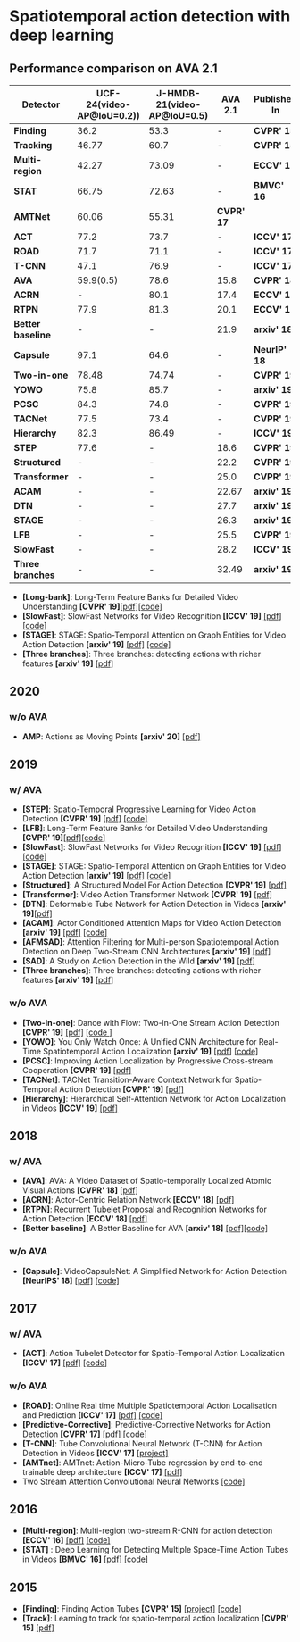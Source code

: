 # Spatiotemporal action detection with deep learning

## Performance comparison on AVA 2.1
| **Detector**  | **UCF-24(video-AP@IoU=0.2))**  | **J-HMDB-21(video-AP@IoU=0.5)** | **AVA 2.1** | **Published In** | 
| ------------- | ------------- | ------------- | ------------- | ------------- | 
| **Finding**  | 36.2  | 53.3  | -  | **CVPR' 15**  |
| **Tracking**  | 46.77 | 60.7  | -  | **CVPR' 15**  |
|**Multi-region**  | 42.27  | 73.09  | -  | **ECCV' 16**  |
|**STAT**| 66.75 | 72.63 | - | **BMVC' 16** |
|**AMTNet**| 60.06 | 55.31 | **CVPR' 17**|
|**ACT**|  77.2 | 73.7 | - | **ICCV' 17** |
|**ROAD**| 71.7 | 71.1 | - | **ICCV' 17** |
|**T-CNN**| 47.1 | 76.9 | - | **ICCV' 17**|
|**AVA**| 59.9(0.5) | 78.6 | 15.8 | **CVPR' 18**|
|**ACRN**| - | 80.1 | 17.4 | **ECCV' 18**|
|**RTPN**| 77.9 | 81.3 | 20.1 | **ECCV' 18**|
|**Better baseline**| - | - | 21.9| **arxiv' 18**|
|**Capsule**| 97.1 | 64.6 | - | **NeurIP' 18** |
|**Two-in-one**| 78.48 | 74.74 | - |**CVPR' 19** |
|**YOWO**| 75.8 | 85.7 | - | **arxiv' 19**|
|**PCSC**| 84.3 | 74.8 | - | **CVPR' 19**|
|**TACNet**| 77.5 | 73.4| - | **CVPR' 19**|
|**Hierarchy**| 82.3| 86.49 | - | **ICCV' 19**|
|**STEP**| 77.6 | - | 18.6 | **CVPR' 19**|
|**Structured**| - | - | 22.2 | **CVPR' 19**|
|**Transformer**| - | - | 25.0 | **CVPR' 19**|
|**ACAM**| - | - | 22.67 | **arxiv' 19**|
|**DTN**| - | - | 27.7 | **arxiv' 19**|
|**STAGE**| - | - | 26.3 | **arxiv' 19**|
|**LFB**| - | - | 25.5 | **CVPR' 19**|
|**SlowFast**| - | - | 28.2 | **ICCV' 19**|
|**Three branches**| - | - | 32.49 | **arxiv' 19**|



- **[Long-bank]**: Long-Term Feature Banks for Detailed Video Understanding **[CVPR' 19]**[[pdf]](https://arxiv.org/abs/1812.05038)[[code]](https://github.com/facebookresearch/video-long-term-feature-banks)
- **[SlowFast]**: SlowFast Networks for Video Recognition **[ICCV' 19]** [[pdf]](https://arxiv.org/abs/1812.03982)[[code]](https://github.com/facebookresearch/SlowFast)
- **[STAGE]**: STAGE: Spatio-Temporal Attention on Graph Entities for Video Action Detection **[arxiv' 19]** [[pdf]](https://arxiv.org/abs/1912.04316) [[code]](https://github.com/aimagelab/STAGE_action_detection)
- **[Three branches]**: Three branches: detecting actions with richer features **[arxiv' 19]** [[pdf]](https://static.googleusercontent.com/media/research.google.com/en//ava/2019/sjtu_mvig.pdf)




## 2020
### w/o AVA
- **AMP**: Actions as Moving Points **[arxiv' 20]** [[pdf]](https://arxiv.org/pdf/2001.04608.pdf)

## 2019
### w/ AVA
- **[STEP]**: Spatio-Temporal Progressive Learning for Video Action Detection **[CVPR' 19]** [[pdf]](https://arxiv.org/abs/1904.09288) [[code]](https://github.com/NVlabs/STEP)
- **[LFB]**: Long-Term Feature Banks for Detailed Video Understanding **[CVPR' 19]**[[pdf]](https://arxiv.org/abs/1812.05038)[[code]](https://github.com/facebookresearch/video-long-term-feature-banks)
- **[SlowFast]**: SlowFast Networks for Video Recognition **[ICCV' 19]** [[pdf]](https://arxiv.org/abs/1812.03982)[[code]](https://github.com/facebookresearch/SlowFast)
- **[STAGE]**: STAGE: Spatio-Temporal Attention on Graph Entities for Video Action Detection **[arxiv' 19]** [[pdf]](https://arxiv.org/abs/1912.04316) [[code]](https://github.com/aimagelab/STAGE_action_detection)
- **[Structured]**: A Structured Model For Action Detection **[CVPR' 19]** [[pdf]](http://openaccess.thecvf.com/content_CVPR_2019/papers/Zhang_A_Structured_Model_for_Action_Detection_CVPR_2019_paper.pdf)
- **[Transformer]**: Video Action Transformer Network **[CVPR' 19]** [[pdf]](https://arxiv.org/abs/1812.02707)
- **[DTN]**: Deformable Tube Network for Action Detection in Videos **[arxiv' 19]**[[pdf]](https://arxiv.org/pdf/1907.01847.pdf)
- **[ACAM]**: Actor Conditioned Attention Maps for Video Action Detection **[arxiv' 19]** [[pdf]](https://arxiv.org/abs/1812.11631) [[code]](https://github.com/oulutan/ACAM_Demo)
- **[AFMSAD]**: Attention Filtering for Multi-person Spatiotemporal Action Detection on Deep Two-Stream CNN Architectures **[arxiv' 19]** [[pdf]](https://arxiv.org/abs/1907.12919)
- **[SAD]**: A Study on Action Detection in the Wild **[arxiv' 19]** [[pdf]](https://arxiv.org/pdf/1904.12993.pdf)
- **[Three branches]**: Three branches: detecting actions with richer features **[arxiv' 19]** [[pdf]](https://static.googleusercontent.com/media/research.google.com/en//ava/2019/sjtu_mvig.pdf)
### w/o AVA
- **[Two-in-one]**: Dance with Flow: Two-in-One Stream Action Detection **[CVPR' 19]** [[pdf]](https://arxiv.org/abs/1904.00696) [[code ]](https://github.com/jiaozizhao/Two-in-One-ActionDetection)
- **[YOWO]**: You Only Watch Once: A Unified CNN Architecture for Real-Time Spatiotemporal Action Localization **[arxiv' 19]** [[pdf]](https://arxiv.org/abs/1911.06644) [[code]](https://github.com/wei-tim/YOWO)
- **[PCSC]**: Improving Action Localization by Progressive Cross-stream Cooperation **[CVPR' 19]** [[pdf]](https://arxiv.org/abs/1905.11575)
- **[TACNet]**: TACNet Transition-Aware Context Network for Spatio-Temporal Action Detection **[CVPR' 19]** [[pdf]](http://www.skicyyu.org/Paper/CVPR2019_TACNET.pdf)
- **[Hierarchy]**: Hierarchical Self-Attention Network for Action Localization in Videos **[ICCV' 19]** [[pdf]](http://openaccess.thecvf.com/content_ICCV_2019/html/Pramono_Hierarchical_Self-Attention_Network_for_Action_Localization_in_Videos_ICCV_2019_paper.html)

## 2018
### w/ AVA
- **[AVA]**: AVA: A Video Dataset of Spatio-temporally Localized Atomic Visual Actions **[CVPR' 18]** [[pdf]](http://openaccess.thecvf.com/content_cvpr_2018/papers/Gu_AVA_A_Video_CVPR_2018_paper.pdf)
- **[ACRN]**: Actor-Centric Relation Network **[ECCV' 18]** [[pdf]](https://arxiv.org/abs/1807.10982/)
- **[RTPN]**: Recurrent Tubelet Proposal and Recognition Networks for Action Detection **[ECCV' 18]** [[pdf]](http://openaccess.thecvf.com/content_ECCV_2018/html/Dong_Li_Recurrent_Tubelet_Proposal_ECCV_2018_paper.html)
- **[Better baseline]**: A Better Baseline for AVA **[arxiv' 18]** [[pdf]](https://arxiv.org/pdf/1807.10066.pdf)[[code]](https://github.com/subhashree-r/Action_detection_AVA)
### w/o AVA
- **[Capsule]**: VideoCapsuleNet: A Simplified Network for Action Detection **[NeurIPS' 18]** [[pdf]](http://papers.nips.cc/paper/7988-videocapsulenet-a-simplified-network-for-action-detection) [[code]](https://github.com/KevinDuarte/VideoCapsuleNet)

## 2017
### w/ AVA
- **[ACT]**: Action Tubelet Detector for Spatio-Temporal Action Localization **[ICCV' 17]** [[pdf]](https://arxiv.org/abs/1705.01861) [[code]](https://github.com/imatge-upc/Action-Tubelet-Detection-in-AVA)
### w/o AVA
- **[ROAD]**: Online Real time Multiple Spatiotemporal Action Localisation and Prediction **[ICCV' 17]** [[pdf]](https://arxiv.org/pdf/1611.08563.pdf) [[code]](https://github.com/Feynman27/realtime-action-detection)
- **[Predictive-Corrective]**: Predictive-Corrective Networks for Action Detection **[CVPR' 17]** [[pdf]](http://www.achaldave.com//projects/predictive-corrective/) [[code]](https://github.com/achalddave/predictive-corrective)
- **[T-CNN]**: Tube Convolutional Neural Network (T-CNN) for Action Detection in Videos **[ICCV' 17]** [[project]](https://www.crcv.ucf.edu/projects/TCNN/#Code)
- **[AMTnet]**: AMTnet: Action-Micro-Tube regression by end-to-end trainable deep architecture **[ICCV' 17]** [[pdf]](https://arxiv.org/pdf/1704.04952.pdf)
- Two Stream Attention Convolutional Neural Networks [[code]](https://github.com/pedro-abreu/deep-action-detection)

## 2016
- **[Multi-region]**: Multi-region two-stream R-CNN for action detection **[ECCV' 16]** [[pdf]](https://hal.inria.fr/hal-01349107v1/document) [[code]](https://github.com/pengxj/action-faster-rcnn)
- **[STAT]** : Deep Learning for Detecting Multiple Space-Time Action Tubes in Videos **[BMVC' 16]** [[pdf]](https://arxiv.org/pdf/1608.01529v1.pdf) [[code]](https://bitbucket.org/sahasuman/bmvc2016_code/src/master/)

## 2015 
- **[Finding]**: Finding Action Tubes **[CVPR' 15]** [[project]](https://gkioxari.github.io/ActionTubes/) [[code]](https://github.com/gkioxari/ActionTubes)
- **[Track]**: Learning to track for spatio-temporal action localization **[CVPR' 15]** [[pdf]](https://www.cv-foundation.org/openaccess/content_iccv_2015/papers/Weinzaepfel_Learning_to_Track_ICCV_2015_paper.pdf)
